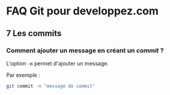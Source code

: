 # FAQ Git pour developpez.com

## 7 Les commits

### Comment ajouter un message en créant un *commit* ?

L'option `-m` permet d'ajouter un message.

Par exemple :

```bash
git commit -m "message de commit"
```
